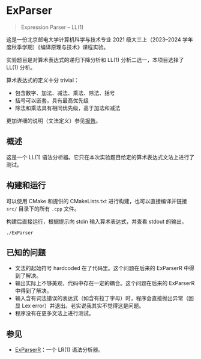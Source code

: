 # ExParser

> Expression Parser – LL(1)

这是一份北京邮电大学计算机科学与技术专业 2021 级大三上（2023–2024 学年度秋季学期）《编译原理与技术》课程实验。

实验题目是对算术表达式的递归下降分析和 LL(1) 分析二选一，本项目选择了 LL(1) 分析。

算术表达式的定义十分 trivial：

- 包含数字、加法、减法、乘法、除法、括号
- 括号可以嵌套，具有最高优先级
- 除法和乘法具有相同优先级，高于加法和减法

更加详细的说明（文法定义）参见[报告](doc.pdf)。

## 概述

这是一个 LL(1) 语法分析器。它只在本次实验题目给定的算术表达式文法上进行了测试。

## 构建和运行

可以使用 CMake 和提供的 CMakeLists.txt 进行构建，也可以直接编译并链接 `src/` 目录下的所有 `.cpp` 文件。

构建后直接运行，根据提示向 stdin 输入算术表达式，并查看 stdout 的输出。

```shell
./ExParser
```

## 已知的问题

- 文法的起始符号 hardcoded 在了代码里。这个问题在后来的 ExParserR 中得到了解决。
- 输出实际上不够美观，代码中存在一定的耦合。这个问题在后来的 ExParserR 中得到了解决。
- 输入含有词法错误的表达式（如含有拉丁字母）时，程序会直接抛出异常（回显 Lex error）并退出。老实说我其实不觉得这是问题。
- 程序没有在更多文法上进行测试。

## 参见

- [ExParserR](https://github.com/ArtveFlinaInBupt/ExParserR)：一个 LR(1) 语法分析器。
